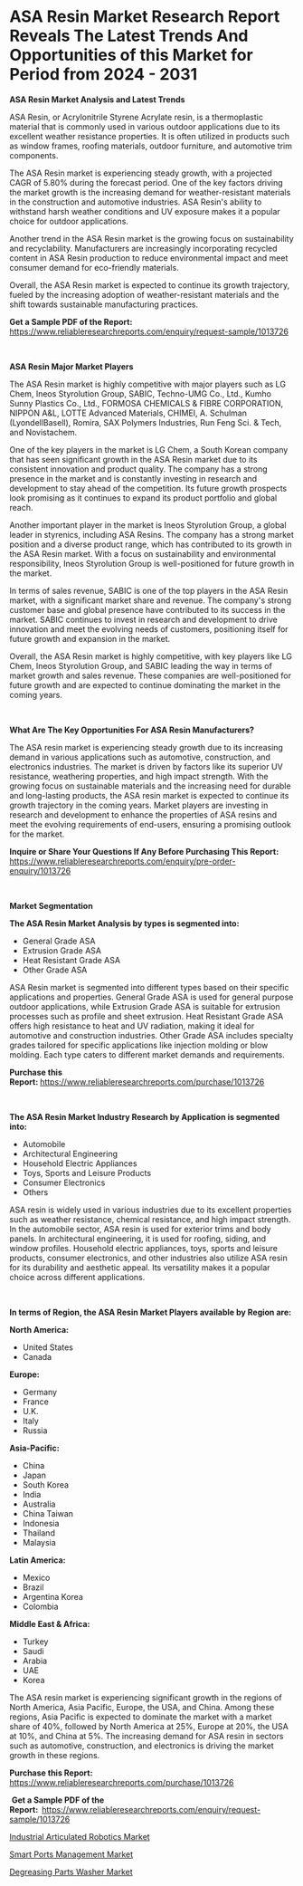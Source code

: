 <p><h1>ASA Resin Market Research Report Reveals The Latest Trends And Opportunities of this Market for Period from 2024 - 2031</h1></p><p><strong>ASA Resin Market Analysis and Latest Trends</strong></p>
<p><p>ASA Resin, or Acrylonitrile Styrene Acrylate resin, is a thermoplastic material that is commonly used in various outdoor applications due to its excellent weather resistance properties. It is often utilized in products such as window frames, roofing materials, outdoor furniture, and automotive trim components.</p><p>The ASA Resin market is experiencing steady growth, with a projected CAGR of 5.80% during the forecast period. One of the key factors driving the market growth is the increasing demand for weather-resistant materials in the construction and automotive industries. ASA Resin's ability to withstand harsh weather conditions and UV exposure makes it a popular choice for outdoor applications.</p><p>Another trend in the ASA Resin market is the growing focus on sustainability and recyclability. Manufacturers are increasingly incorporating recycled content in ASA Resin production to reduce environmental impact and meet consumer demand for eco-friendly materials.</p><p>Overall, the ASA Resin market is expected to continue its growth trajectory, fueled by the increasing adoption of weather-resistant materials and the shift towards sustainable manufacturing practices.</p></p>
<p><strong>Get a Sample PDF of the Report:&nbsp;</strong> <a href="https://www.reliableresearchreports.com/enquiry/request-sample/1013726">https://www.reliableresearchreports.com/enquiry/request-sample/1013726</a></p>
<p>&nbsp;</p>
<p><strong>ASA Resin Major Market Players</strong></p>
<p><p>The ASA Resin market is highly competitive with major players such as LG Chem, Ineos Styrolution Group, SABIC, Techno-UMG Co., Ltd., Kumho Sunny Plastics Co., Ltd., FORMOSA CHEMICALS & FIBRE CORPORATION, NIPPON A&L, LOTTE Advanced Materials, CHIMEI, A. Schulman (LyondellBasell), Romira, SAX Polymers Industries, Run Feng Sci. & Tech, and Novistachem.</p><p>One of the key players in the market is LG Chem, a South Korean company that has seen significant growth in the ASA Resin market due to its consistent innovation and product quality. The company has a strong presence in the market and is constantly investing in research and development to stay ahead of the competition. Its future growth prospects look promising as it continues to expand its product portfolio and global reach.</p><p>Another important player in the market is Ineos Styrolution Group, a global leader in styrenics, including ASA Resins. The company has a strong market position and a diverse product range, which has contributed to its growth in the ASA Resin market. With a focus on sustainability and environmental responsibility, Ineos Styrolution Group is well-positioned for future growth in the market.</p><p>In terms of sales revenue, SABIC is one of the top players in the ASA Resin market, with a significant market share and revenue. The company's strong customer base and global presence have contributed to its success in the market. SABIC continues to invest in research and development to drive innovation and meet the evolving needs of customers, positioning itself for future growth and expansion in the market.</p><p>Overall, the ASA Resin market is highly competitive, with key players like LG Chem, Ineos Styrolution Group, and SABIC leading the way in terms of market growth and sales revenue. These companies are well-positioned for future growth and are expected to continue dominating the market in the coming years.</p></p>
<p>&nbsp;</p>
<p><strong>What Are The Key Opportunities For ASA Resin Manufacturers?</strong></p>
<p><p>The ASA resin market is experiencing steady growth due to its increasing demand in various applications such as automotive, construction, and electronics industries. The market is driven by factors like its superior UV resistance, weathering properties, and high impact strength. With the growing focus on sustainable materials and the increasing need for durable and long-lasting products, the ASA resin market is expected to continue its growth trajectory in the coming years. Market players are investing in research and development to enhance the properties of ASA resins and meet the evolving requirements of end-users, ensuring a promising outlook for the market.</p></p>
<p><strong>Inquire or Share Your Questions If Any Before Purchasing This Report:</strong> <a href="https://www.reliableresearchreports.com/enquiry/pre-order-enquiry/1013726">https://www.reliableresearchreports.com/enquiry/pre-order-enquiry/1013726</a></p>
<p>&nbsp;</p>
<p><strong>Market Segmentation</strong></p>
<p><strong>The ASA Resin Market Analysis by types is segmented into:</strong></p>
<p><ul><li>General Grade ASA</li><li>Extrusion Grade ASA</li><li>Heat Resistant Grade ASA</li><li>Other Grade ASA</li></ul></p>
<p><p>ASA Resin market is segmented into different types based on their specific applications and properties. General Grade ASA is used for general purpose outdoor applications, while Extrusion Grade ASA is suitable for extrusion processes such as profile and sheet extrusion. Heat Resistant Grade ASA offers high resistance to heat and UV radiation, making it ideal for automotive and construction industries. Other Grade ASA includes specialty grades tailored for specific applications like injection molding or blow molding. Each type caters to different market demands and requirements.</p></p>
<p><strong>Purchase this Report:&nbsp;</strong><a href="https://www.reliableresearchreports.com/purchase/1013726">https://www.reliableresearchreports.com/purchase/1013726</a></p>
<p>&nbsp;</p>
<p><strong>The ASA Resin Market Industry Research by Application is segmented into:</strong></p>
<p><ul><li>Automobile</li><li>Architectural Engineering</li><li>Household Electric Appliances</li><li>Toys, Sports and Leisure Products</li><li>Consumer Electronics</li><li>Others</li></ul></p>
<p><p>ASA resin is widely used in various industries due to its excellent properties such as weather resistance, chemical resistance, and high impact strength. In the automobile sector, ASA resin is used for exterior trims and body panels. In architectural engineering, it is used for roofing, siding, and window profiles. Household electric appliances, toys, sports and leisure products, consumer electronics, and other industries also utilize ASA resin for its durability and aesthetic appeal. Its versatility makes it a popular choice across different applications.</p></p>
<p>&nbsp;</p>
<p><strong>In terms of Region, the ASA Resin Market Players available by Region are:</strong></p>
<p>
    <p> <strong> North America: </strong>
        <ul>
            <li>United States</li>
            <li>Canada</li>
        </ul>
        </p> 
    <p> <strong> Europe: </strong>
        <ul>
            <li>Germany</li>
            <li>France</li>
            <li>U.K.</li>
            <li>Italy</li>
            <li>Russia</li>
        </ul>
        </p> 
    <p> <strong> Asia-Pacific: </strong>
        <ul>
            <li>China</li>
            <li>Japan</li>
            <li>South Korea</li>
            <li>India</li>
            <li>Australia</li>
            <li>China Taiwan</li>
            <li>Indonesia</li>
            <li>Thailand</li>
            <li>Malaysia</li>
        </ul>
        </p> 
    <p> <strong> Latin America: </strong>
        <ul>
            <li>Mexico</li>
            <li>Brazil</li>
            <li>Argentina Korea</li>
            <li>Colombia</li>
        </ul>
        </p> 
    <p> <strong> Middle East & Africa: </strong>
        <ul>
            <li>Turkey</li>
            <li>Saudi</li>
            <li>Arabia</li>
            <li>UAE</li>
            <li>Korea</li>
        </ul>
    </p>
    </p>
<p><p>The ASA resin market is experiencing significant growth in the regions of North America, Asia Pacific, Europe, the USA, and China. Among these regions, Asia Pacific is expected to dominate the market with a market share of 40%, followed by North America at 25%, Europe at 20%, the USA at 10%, and China at 5%. The increasing demand for ASA resin in sectors such as automotive, construction, and electronics is driving the market growth in these regions.</p></p>
<p><strong>Purchase this Report: </strong><a href="https://www.reliableresearchreports.com/purchase/1013726">https://www.reliableresearchreports.com/purchase/1013726</a></p>
<p>&nbsp;<strong>Get a Sample PDF of the Report:&nbsp;&nbsp;</strong><a href="https://www.reliableresearchreports.com/enquiry/request-sample/1013726">https://www.reliableresearchreports.com/enquiry/request-sample/1013726</a></p>
<p><strong></strong></p>
<p><p><a href="https://view.publitas.com/reportprime-1/industrial-articulated-robotics-market-analysis-and-market-size-global-industry-overview-market-segmentation-and-forecast-2023-to-2030/">Industrial Articulated Robotics Market</a></p><p><a href="https://view.publitas.com/reportprime-1/smart-ports-management-market-challenges-opportunities-and-growth-drivers-and-major-market-players-forecasted-for-period-from-2023-2030/">Smart Ports Management Market</a></p><p><a href="https://view.publitas.com/reportprime-1/degreasing-parts-washer-market-furnish-information-about-market-size-market-share-market-dynamics-and-projections-spanning-from-2023-to-2030/">Degreasing Parts Washer Market</a></p></p>